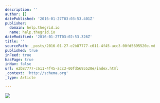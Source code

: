 ```yaml
---
description: ''
author: []
datePublished: '2016-01-27T03:03:53.401Z'
publisher:
  domain: help.thegrid.io
  name: help.thegrid.io
dateModified: '2016-01-27T03:02:53.326Z'
title: ''
sourcePath: _posts/2016-01-27-e2b87777-c611-4f45-acc3-00fd5695520e.md
published: true
inFeed: true
hasPage: true
inNav: false
url: e2b87777-c611-4f45-acc3-00fd5695520e/index.html
_context: 'http://schema.org'
_type: Article

---
```

![](http://d33v4339jhl8k0.cloudfront.net/docs/assets/54dd53ebe4b086c0c0966e7a/images/5616ace29033602f2d9baec3/file-B9ogQ0DNxU.gif)
